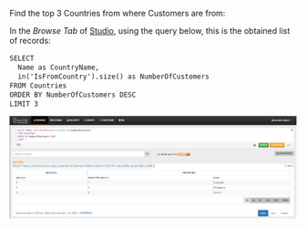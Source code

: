 Find the top 3 Countries from where Customers are from:

In the _Browse Tab_ of [Studio](../../../studio/README.md), using the query below, this is the obtained list of records:

<pre><code class="lang-sql">SELECT 
  Name as CountryName,
  in('IsFromCountry').size() as NumberOfCustomers 
FROM Countries
ORDER BY NumberOfCustomers DESC 
LIMIT 3
</code></pre>

![](../../../images/demo-dbs/social-travel-agency/query_19_browse.png)
